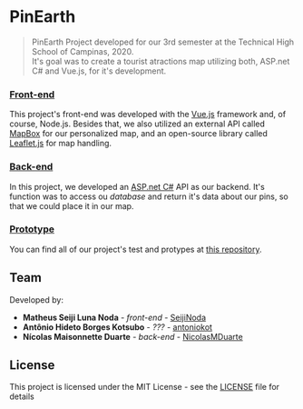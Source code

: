 # PinEarth

> PinEarth
Project developed for our 3rd semester at the Technical High School of Campinas, 2020.<br>
It's goal was to create a tourist atractions map utilizing both, ASP.net C# and Vue.js, for it's development.

### [Front-end](./frontend)
This project's front-end was developed with the [Vue.js](https://vuejs.org/) framework and, of course, Node.js. Besides that, we also utilized an external API called [MapBox](https://www.mapbox.com/) for our personalized map, and an open-source library called [Leaflet.js](https://leafletjs.com/) for map handling.

### [Back-end](./backend)
In this project, we developed an [ASP.net C#](https://dotnet.microsoft.com/apps/aspnet) API as our backend. It's function was to access ou _database_ and return it's data about our pins, so that we could place it in our map.

### [Prototype](https://github.com/SeijiNoda/PP2-Project-Prototype)
You can find all of our project's test and protypes at [this repository](https://github.com/SeijiNoda/PP2-Project-Prototype).

## Team
Developed by: 
- **Matheus Seiji Luna Noda** - _front-end_ - [SeijiNoda](https://github.com/SeijiNoda)
- **Antônio Hideto Borges Kotsubo** - _???_ - [antoniokot](https://github.com/antoniokot)
- **Nícolas Maisonnette Duarte** - _back-end_ - [NicolasMDuarte](https://github.com/NicolasMDuarte)

## License
This project is licensed under the MIT License - see the [LICENSE](./LICENSE) file for details
